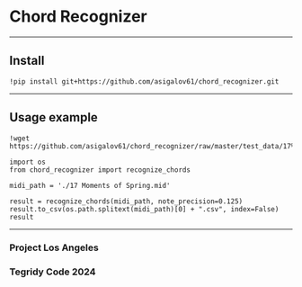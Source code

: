 # Chord Recognizer

***

## Install

```
!pip install git+https://github.com/asigalov61/chord_recognizer.git
```

***

## Usage example

```
!wget https://github.com/asigalov61/chord_recognizer/raw/master/test_data/17%20Moments%20of%20Spring.mid

import os
from chord_recognizer import recognize_chords

midi_path = './17 Moments of Spring.mid'

result = recognize_chords(midi_path, note_precision=0.125)
result.to_csv(os.path.splitext(midi_path)[0] + ".csv", index=False)
result
```

***

### Project Los Angeles
### Tegridy Code 2024
